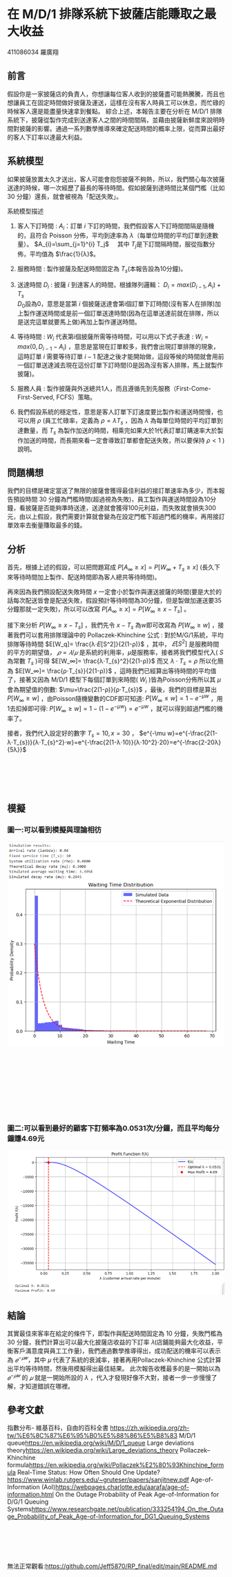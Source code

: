 # 在 M/D/1 排隊系統下披薩店能賺取之最大收益

411086034 羅廣翔
## 前言
假設你是一家披薩店的負責人，你想讓每位客人收到的披薩盡可能熱騰騰，而且也想讓員工在固定時間做好披薩及運送，這樣在沒有客人時員工可以休息，而忙碌的時候客人還是能盡量快速拿到餐點。
綜合上述，本報告主要在分析在 M/D/1 排隊系統下，披薩從製作完成到送達客人之間的時間間隔，並藉由披薩新鮮度來說明時間對披薩的影響。通過一系列數學推導來確定配送時間的概率上限，從而算出最好的客人下訂率以達最大利益。


## 系統模型

如果披薩放置太久才送出，客人可能會抱怨披薩不夠熱，所以，我們關心每次披薩送達的時候，哪一次經歷了最長的等待時間。假如披薩到達時間比某個門檻（比如 30 分鐘）還長，就會被視為「配送失敗」。

系統模型描述
1. 客人下訂時間 : $A_{i}$：訂單 *i* 下訂的時間，我們假設客人下訂時間間隔是隨機的，且符合 Poisson 分佈，平均到達率為 $λ$（每單位時間的平均訂單到達數量）。
$A_{i}=\sum_{j=1}^{i} T_j$ &nbsp;&nbsp;&nbsp; 其中 $T_{j}$是下訂間隔時間，服從指數分佈，平均值為 $\frac{1}{λ}$。

1. 服務時間 : 製作披薩及配送時間固定為 $T_{s}$(本報告設為10分鐘)。

2. 送達時間 $D_{i}$ : 披薩 $i$ 到達客人的時間，根據隊列邏輯： $D_{i}=max(D_{i-1},A_{i})+T_{s}$ </br>
$D_{0}$設為0，意思是當第 $i$ 個披薩送達會第i個訂單下訂時間(沒有客人在排隊)加上製作運送時間或是前一個訂單送達時間(因為在這單送達前就在排隊，所以是送完這單就要馬上做)再加上製作運送時間。

1. 等待時間 : $W_i$ 代表第i個披薩所需等待時間，可以用以下式子表達 : $W_i=max(0,D_{i-1}-A_i)$ ，意思是當現在訂單較多，我們會出現訂單排隊的現象，這時訂單 $i$ 需要等待訂單 $i-1$ 配達之後才能開始做，這段等候的時間就會用前一個訂單送達減去現在這份訂單下訂時間(0是因為沒有客人排隊，馬上就製作披薩)。

2. 服務人員 : 製作披薩與外送總共1人，而且遵循先到先服務（First-Come-First-Served, FCFS）策略。

3. 我們假設系統的穩定性，意思是客人訂單下訂速度要比製作和運送時間慢，也可以用 $ρ$ (員工忙碌率，定義為 $ρ=λT_s$ ，因為 $λ$ 為每單位時間的平均訂單到達數量，而 $T_s$ 為製作加送的時間，相乘完如果大於1代表訂單訂購速率大於製作加送的時間，而長期來看一定會導致訂單都會配送失敗，所以要保持 $ρ< 1$ )說明。

## 問題構想
我們的目標是確定當送了無限的披薩會獲得最佳利益的接訂單速率為多少，而本報告預設時間 30 分鐘為門檻時間(超過視為失敗)，員工製作與運送時間設為10分鐘，看披薩是否能夠準時送達，送達就會獲得100元利益，而失敗就會損失300元，由以上假設，我們需要計算就會變為在設定門檻下超過門檻的機率，再用接訂單效率去衡量賺取最多的錢。

## 分析
首先，根據上述的假設，可以把問題寫成 $P[A_∞\geq x]=P[W_∞+T_{s}\geq x]$ (長久下來等待時間加上製作、配送時間即為客人總共等待時間)。

再來因為我們預設配送失敗時間 $x$ 一定會小於製作與運送披薩的時間(要是大於的話每次配送皆會是配送失敗，假設預計等待時間為30分鐘，但是製做加運送要35分鐘那就一定失敗)，所以可以改寫 $P[A_∞\geq x]=P[W_∞\geq x-T_{s}]$ 。

接下來分析 $P[W_∞\geq x-T_{s}]$ ，我們先令 $x-T_{s}$ 為$w$即可改寫為 $P[W_∞\geq w]$ ，接著我們可以套用排隊理論中的 Pollaczek-Khinchine 公式 : 對於M/G/1系統，平均排隊等待時間 $E[W_q]= \frac{λ⋅𝐸[S^2]}{2(1-ρ)}$ ，其中， $𝐸[S^2]$ 是服務時間的平方的期望值， $𝜌=𝜆/𝜇$ 是系統的利用率，𝜇是服務率，接者將我們模型代入( $S$ 為常數 $T_{s}$ )可得 $E[W_∞]= \frac{λ⋅T_{s}^2}{2(1-ρ)}$ 而又 $λ⋅T_{s}=ρ$ 所以化簡為 $E[W_∞]= \frac{ρ⋅T_{s}}{2(1-ρ)}$ ，這時我們已經算出等待時間的平均值了，接著又因為 M/D/1 模型下每個訂單到來時間( $W_i$ )皆為Poisson分佈所以其 $\mu$ 會為期望值的倒數: $\mu=\frac{2(1-ρ)}{ρ⋅T_{s}}$ ，最後，我們的目標是算出 $P[W_∞\geq w]$ ，由Poisson隨機變數的CDF即可知道: $P[W_∞\le w]=1-e^{-\mu w}$ ，用1去扣掉即可得: $P[W_∞\ge w]=1-(1-e^{-\mu w})=e^{-\mu w}$ ，就可以得到超過門檻的機率了。

接者，我們代入設定好的數字 $T_{s}=10,x=30$ ， $e^{-\mu w}=e^{-\frac{2(1-λ⋅T_{s})}{λ⋅T_{s}^2}⋅w}=e^{-\frac{2(1-λ⋅10)}{λ⋅10^2}⋅20}=e^{-\frac{2-20λ}{5λ}}$ 

</br>
</br>
</br>
</br>

## 模擬
### 圖一:可以看到模擬與理論相彷
![圖1](https://github.com/Jeff5870/RP_final/blob/dd21b7919d041c76b4e182a301c95b90f2a5068f/%E8%9E%A2%E5%B9%95%E6%93%B7%E5%8F%96%E7%95%AB%E9%9D%A2%202024-12-20%20203427.png)


</br>
</br>
</br>
</br>
</br>
</br>
</br>
</br>

### 圖二:可以看到最好的顧客下訂頻率為0.0531次/分鐘，而且平均每分鐘賺4.69元
![圖2](https://github.com/Jeff5870/RP_final/blob/dd21b7919d041c76b4e182a301c95b90f2a5068f/%E8%9E%A2%E5%B9%95%E6%93%B7%E5%8F%96%E7%95%AB%E9%9D%A2%202024-12-20%20203443.png)


## 結論
其實最佳來客率在給定的條件下，即製作與配送時間固定為 10 分鐘，失敗門檻為 30 分鐘，我們計算出可以最大化披薩店收益的下訂率 
𝜆(店鋪能夠最大化收益，平衡客戶滿意度與員工工作量)，我們通過數學推導得出，成功配送的機率可以表示為  $𝑒^{−𝜇𝑤}$，其中 𝜇 代表了系統的衰減率，接著再用Pollaczek-Khinchine 公式計算出平均等待時間，然後用模擬得出最佳結果。
此次報告收穫最多的是一開始以為 $𝑒^{−𝜇𝑤}$ 的 $𝜇$ 就是一開始所設的 $λ$ ，代入才發現好像不大對，接者一步一步慢慢了解，才知道錯誤在哪裡。

## 參考文獻
指數分布- 維基百科，自由的百科全書 <https://zh.wikipedia.org/zh-tw/%E6%8C%87%E6%95%B0%E5%88%86%E5%B8%83>
M/D/1 queue<https://en.wikipedia.org/wiki/M/D/1_queue>
Large deviations theory<https://en.wikipedia.org/wiki/Large_deviations_theory>
Pollaczek–Khinchine formula<https://en.wikipedia.org/wiki/Pollaczek%E2%80%93Khinchine_formula>
Real-Time Status: How Often Should One Update?<https://www.winlab.rutgers.edu/~gruteser/papers/sanjitnew.pdf>
Age-of-Information (AoI)<https://webpages.charlotte.edu/aarafa/age-of-information.html>
On the Outage Probability of Peak Age-of-Information for D/G/1 Queuing Systems<https://www.researchgate.net/publication/333254194_On_the_Outage_Probability_of_Peak_Age-of-Information_for_DG1_Queuing_Systems>

</br>
</br>
</br>
</br>

無法正常觀看:<https://github.com/Jeff5870/RP_final/edit/main/README.md>
